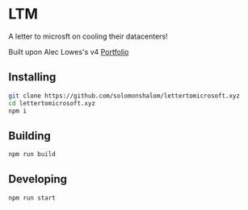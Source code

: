 # LTM

A letter to microsft on cooling their datacenters!

Built upon Alec Lowes's v4 [Portfolio](https://github.com/lowmess/lowmess.com/tree/v4)

## Installing

```bash
git clone https://github.com/solomonshalom/lettertomicrosoft.xyz
cd lettertomicrosoft.xyz
npm i
```

## Building

```bash
npm run build
```

## Developing

```bash
npm run start
```
